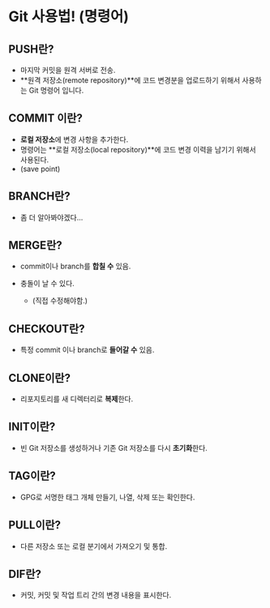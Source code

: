 # Git 사용법! (명령어)



## PUSH란? 

+ 마지막 커밋을 원격 서버로 전송.
+ **원격 저장소(remote repository)**에 코드 변경분을 업로드하기 위해서 사용하는 Git 명령어 입니다.



## COMMIT 이란?

+ **로컬 저장소**에 변경 사항을 추가한다.
+ 명령어는 **로컬 저장소(local repository)**에 코드 변경 이력을 남기기 위해서 사용된다.
+ (save point)

 

## BRANCH란?

+ 좀 더 알아봐야겠다...





## MERGE란?

+ commit이나 branch를 **합칠 수** 있음.

+ 충돌이 날 수 있다.

  + (직접 수정해야함.)

  



## CHECKOUT란?

+ 특정 commit 이나 branch로 **들어갈 수** 있음.





## CLONE이란?

+ 리포지토리를 새 디렉터리로 **복제**한다.





## INIT이란?

+ 빈 Git 저장소를 생성하거나 기존 Git 저장소를 다시 **초기화**한다.





##  TAG이란?

+ GPG로 서명한 태그 개체 만들기, 나열, 삭제 또는 확인한다.





##  PULL이란?

+ 다른 저장소 또는 로컬 분기에서 가져오기 및 통합.





## DIF란?

+ 커밋, 커밋 및 작업 트리 간의 변경 내용을 표시한다.











